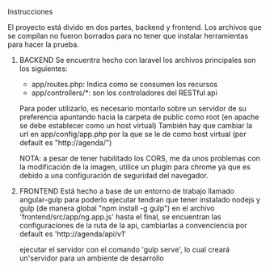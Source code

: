 Instrucciones

El proyecto está divido en dos partes, backend y frontend.
Los archivos que se compilan no fueron borrados para no tener que instalar herramientas para hacer la prueba.

1. BACKEND
	Se encuentra hecho con laravel
	los archivos principales son los siguientes:
	- app/routes.php: Indica como se consumen los recursos
	- app/controllers/*: son los controladores del RESTful api

	Para poder utilizarlo, es necesario montarlo sobre un servidor de su preferencia
	apuntando hacia la carpeta de public como root (en apache se debe establecer como un host virtual)
	También hay que cambiar la url en app/config/app.php por la que se le de como host virtual (por default es "http://agenda/")
	
	NOTA: a pesar de tener habilitado los CORS, me da unos problemas con la modificación de la imagen, utilice un plugin para chrome ya que es debido a una configuración de seguridad del navegador.

2. FRONTEND
	Está hecho a base de un entorno de trabajo llamado angular-gulp
	para poderlo ejecutar tendran que tener instalado nodejs y gulp (de manera global "npm install -g gulp")
	en el archivo 'frontend/src/app/ng.app.js' hasta el final, se encuentran las configuracíones de la ruta de la api, cambiarlas a convenciencia
	por default es 'http://agenda/api/v1'
	
	ejecutar el servidor con el comando 'gulp serve', lo cual creará un'servidor para un ambiente de desarrollo
